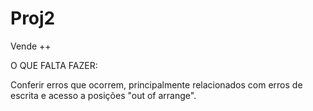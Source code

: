 # Proj2
Vende ++

O QUE FALTA FAZER:

Conferir erros que ocorrem, principalmente relacionados com erros de escrita e acesso a posições "out of arrange".

